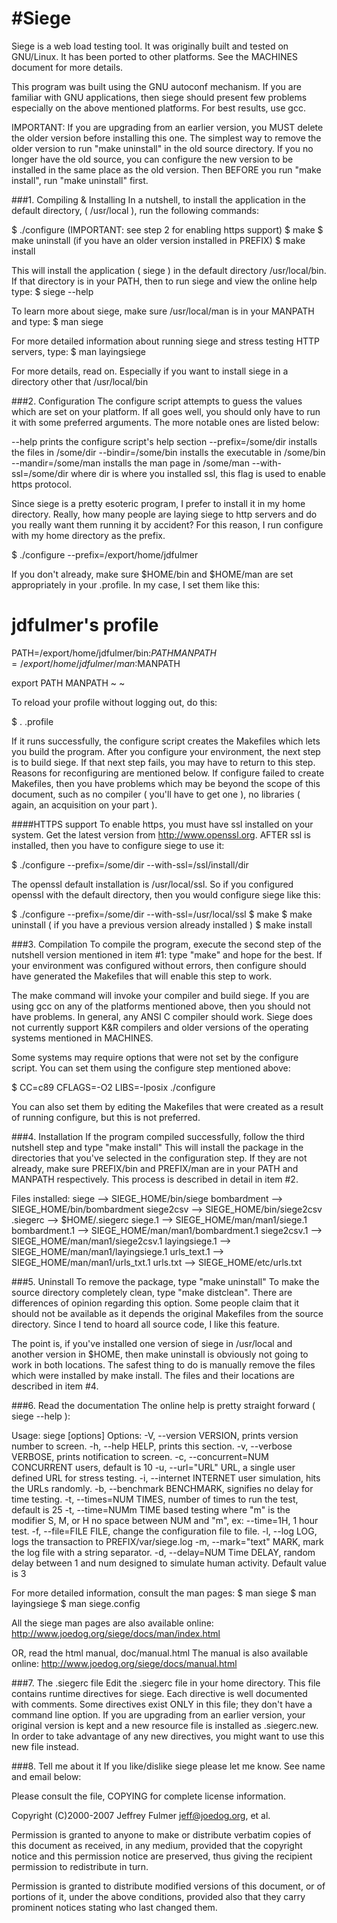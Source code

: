 #Siege
=====

Siege is a web load testing tool. It was originally built and tested on GNU/Linux. It has been ported to other platforms. See the MACHINES document for more details. 

This program was built using the GNU autoconf mechanism.  If you are familiar with GNU applications, then siege should present few problems  especially on the above mentioned platforms. For best results, use gcc.

IMPORTANT: If you are upgrading from an earlier version, you MUST delete the older version before installing this one. The simplest way to remove the older version to run "make uninstall" in the old source directory. If you no longer have the old source, you can configure the new version to be installed in the same place as the old version.  Then BEFORE you run "make install", run "make uninstall" first. 


###1. Compiling & Installing
In a nutshell, to install the application in the default directory, ( /usr/local ), run the following commands:

   $ ./configure (IMPORTANT: see step 2 for enabling https support)
   $ make
   $ make uninstall (if you have an older version installed in PREFIX)
   $ make install

   This will install the application ( siege ) in the default directory
   /usr/local/bin.  If that directory is in your PATH, then to run siege
   and view the online help type:
   $ siege --help 
	
   To learn more about siege, make sure /usr/local/man is in your MANPATH
   and type:
   $ man siege

   For more detailed information about running siege and stress testing
   HTTP servers, type:
   $ man layingsiege 

   For more details, read on. Especially if you want to install siege
   in a directory other that /usr/local/bin  

###2. Configuration
The configure script attempts to guess the values which are set on your platform.  If all goes well, you should only have to run it with some preferred arguments.  The more notable ones are listed below:

   --help                 prints the configure script's help section
   --prefix=/some/dir     installs the files in /some/dir
   --bindir=/some/bin     installs the executable in /some/bin
   --mandir=/some/man     installs the man page in /some/man
   --with-ssl=/some/dir   where dir is where you installed ssl, this
                          flag is used to enable https protocol.

Since siege is a pretty esoteric program, I prefer to install it in my home directory.  Really, how many people are laying siege to http servers and do you really want them running it by accident?  For this reason, I run configure with my home directory as the prefix.
   
   $ ./configure --prefix=/export/home/jdfulmer

If you don't already, make sure $HOME/bin and $HOME/man are set appropriately in your .profile.  In my case, I set them like this:

   # jdfulmer's profile
   PATH=/export/home/jdfulmer/bin:$PATH
   MANPATH=/export/home/jdfulmer/man:$MANPATH

   export PATH MANPATH
   ~
   ~
   
To reload your profile without logging out, do this:
   
   $ . .profile

If it runs successfully, the configure script creates the Makefiles which lets you build the program.  After you configure your environment, the next step is to build siege. If that next step fails, you may have to return to this step.  Reasons for reconfiguring are mentioned below.  If configure failed to create Makefiles, then you have problems which may be beyond the scope of this document, such as no compiler ( you'll have to get one ), no libraries ( again, an acquisition on your part ).

####HTTPS support
To enable https, you must have ssl installed on your system.  Get the latest version from http://www.openssl.org.  AFTER ssl is installed, then you have to configure siege to use it:

   $ ./configure --prefix=/some/dir --with-ssl=/ssl/install/dir

The openssl default installation is /usr/local/ssl.  So if you configured openssl with the default directory, then you would configure siege like this:

   $ ./configure --prefix=/some/dir --with-ssl=/usr/local/ssl
   $ make
   $ make uninstall ( if you have a previous version already installed )
   $ make install

###3. Compilation
To compile the program, execute the second step of the nutshell version mentioned in item #1: type "make" and hope for the best.  If your environment was configured without errors, then configure should have generated the Makefiles that will enable this step to work.

The make command will invoke your compiler and build siege.  If you are using gcc on any of the platforms mentioned above, then you should not have problems. In general, any ANSI C compiler should work.  Siege does not currently support K&R compilers and older versions of the operating systems mentioned in MACHINES.

Some systems may require options that were not set by the configure script. You can set them using the configure step mentioned above:
   
   $ CC=c89 CFLAGS=-O2 LIBS=-lposix ./configure 

You can also set them by editing the Makefiles that were created as a result of running configure, but this is not preferred. 

###4. Installation
If the program compiled successfully, follow the third nutshell step and type "make install"  This will install the package in the directories that you've selected in the configuration step.  If they are not already, make sure PREFIX/bin and PREFIX/man are in your PATH and MANPATH respectively. This process is described in detail in item #2. 

   Files installed:
   siege          -->    SIEGE_HOME/bin/siege
   bombardment    -->    SIEGE_HOME/bin/bombardment
   siege2csv      -->    SIEGE_HOME/bin/siege2csv
   .siegerc       -->    $HOME/.siegerc
   siege.1        -->    SIEGE_HOME/man/man1/siege.1
   bombardment.1  -->    SIEGE_HOME/man/man1/bombardment.1
   siege2csv.1    -->    SIEGE_HOME/man/man1/siege2csv.1
   layingsiege.1  -->    SIEGE_HOME/man/man1/layingsiege.1
   urls_text.1    -->    SIEGE_HOME/man/man1/urls_txt.1
   urls.txt       -->    SIEGE_HOME/etc/urls.txt 

###5. Uninstall
To remove the package, type "make uninstall"  To make the source directory completely clean, type "make distclean".  There are differences of opinion regarding this option.  Some people claim that it should not be available as it depends the original Makefiles from the source directory.  Since I tend to hoard all source code, I like this feature.

The point is, if you've installed one version of siege in /usr/local and another version in $HOME, then make uninstall is obviously not going to work in both locations.  The safest thing to do is manually remove the files which were installed by make install.  The files and their locations are described in item #4.

###6. Read the documentation
The online help is pretty straight forward ( siege --help ):

   Usage: siege [options]
   Options:
    -V, --version        VERSION, prints version number to screen.
    -h, --help           HELP, prints this section.
    -v, --verbose        VERBOSE, prints notification to screen.
    -c, --concurrent=NUM CONCURRENT users, default is 10
    -u, --url="URL"      URL, a single user defined URL for stress testing.
    -i, --internet       INTERNET user simulation, hits the URLs randomly.
    -b, --benchmark      BENCHMARK, signifies no delay for time testing.
    -t, --times=NUM      TIMES, number of times to run the test, default is 25
    -t, --time=NUMm      TIME based testing where "m" is the modifier S, M, or H
                         no space between NUM and "m", ex: --time=1H, 1 hour test.
    -f, --file=FILE      FILE, change the configuration file to file.
    -l, --log            LOG, logs the transaction to PREFIX/var/siege.log
    -m, --mark="text"    MARK, mark the log file with a string separator.
    -d, --delay=NUM      Time DELAY, random delay between 1 and num designed
                         to simulate human activity. Default value is 3  

   For more detailed information, consult the man pages:
   $ man siege
   $ man layingsiege
   $ man siege.config

   All the siege man pages are also available online:
   http://www.joedog.org/siege/docs/man/index.html

   OR, read the html manual, doc/manual.html  The manual is also available online:
   http://www.joedog.org/siege/docs/manual.html 

###7. The .siegerc file
Edit the .siegerc file in your home directory.  This file contains runtime directives for siege.  Each directive is well documented with comments. Some directives exist ONLY in this file; they don't have a command line option. If you are upgrading from an earlier version, your original version is kept and a new resource file is installed as .siegerc.new.  In order to take advantage of any new directives, you might want to use this new file instead.

###8. Tell me about it
If you like/dislike siege please let me know.  See name and email below:

Please consult the file, COPYING for complete license information.

Copyright (C)2000-2007 Jeffrey Fulmer <jeff@joedog.org>, et al.

Permission is granted to anyone to make or distribute verbatim
copies of this document as received, in any medium, provided that
the copyright notice and this permission notice are preserved, thus
giving the recipient permission to redistribute in turn.

Permission is granted to distribute modified versions of this
document, or of portions of it, under the above conditions,
provided also that they carry prominent notices stating who last
changed them.
